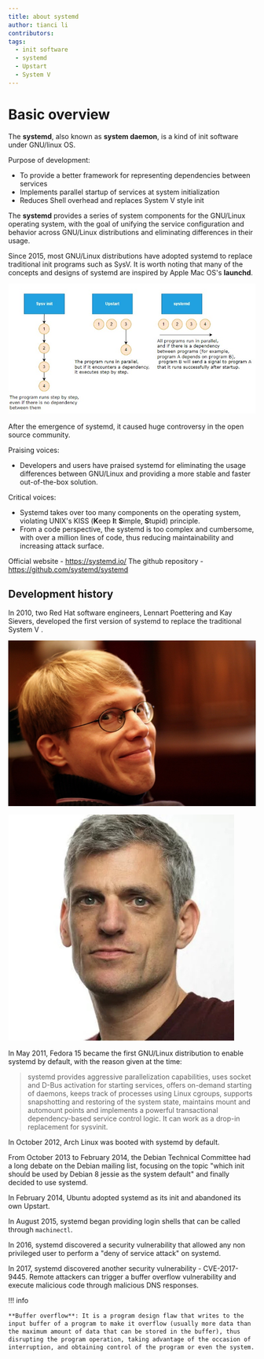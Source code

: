 ```yaml
---
title: about systemd
author: tianci li
contributors:
tags:
  - init software
  - systemd
  - Upstart
  - System V 
---
```


# Basic overview

The **systemd**, also known as **system daemon**, is a kind of init software under GNU/linux OS. 

Purpose of development:

* To provide a better framework for representing dependencies between services
* Implements parallel startup of services at system initialization
* Reduces Shell overhead and replaces System V style init

The **systemd** provides a series of system components for the GNU/Linux operating system, with the goal of unifying the service configuration and behavior across GNU/Linux distributions and eliminating differences in their usage.

Since 2015, most GNU/Linux distributions have adopted systemd to replace traditional init programs such as SysV. It is worth noting that many of the concepts and designs of systemd are inspired by Apple Mac OS's **launchd**.

![init-compare](./images/16-init-compare.jpg)

After the emergence of systemd, it caused huge controversy in the open source community.

Praising voices:

* Developers and users have praised systemd for eliminating the usage differences between GNU/Linux and providing a more stable and faster out-of-the-box solution.

Critical voices:

* Systemd takes over too many components on the operating system, violating UNIX's KISS (**K**eep **I**t **S**imple, **S**tupid) principle.
* From a code perspective, the systemd is too complex and cumbersome, with over a million lines of code, thus reducing maintainability and increasing attack surface.

Official website - https://systemd.io/
The github repository - https://github.com/systemd/systemd

## Development history

In 2010, two Red Hat software engineers, Lennart Poettering and Kay Sievers, developed the first version of systemd to replace the traditional System V .

![Lennart Poettering](./images/16-Lennart%20Poettering.jpg)

![Kay Sievers](./images/16-Kay-Sievers-.jpg)

In May 2011, Fedora 15 became the first GNU/Linux distribution to enable systemd by default, with the reason given at the time:

> systemd provides aggressive parallelization capabilities, uses socket and D-Bus activation for starting services, offers on-demand starting of daemons, keeps track of processes using Linux cgroups, supports snapshotting and restoring of the system state, maintains mount and automount points and implements a powerful transactional dependency-based service control logic. It can work as a drop-in replacement for sysvinit. 

In October 2012, Arch Linux was booted with systemd by default.

From October 2013 to February 2014, the Debian Technical Committee had a long debate on the Debian mailing list, focusing on the topic "which init should be used by Debian 8 jessie as the system default" and finally decided to use systemd.

In February 2014, Ubuntu adopted systemd as its init and abandoned its own Upstart.

In August 2015, systemd began providing login shells that can be called through `machinectl`.

In 2016, systemd discovered a security vulnerability that allowed any non privileged user to perform a "deny of service attack" on systemd.

In 2017, systemd discovered another security vulnerability - CVE-2017-9445. Remote attackers can trigger a buffer overflow vulnerability and execute malicious code through malicious DNS responses.

!!! info

    **Buffer overflow**: It is a program design flaw that writes to the input buffer of a program to make it overflow (usually more data than the maximum amount of data that can be stored in the buffer), thus disrupting the program operation, taking advantage of the occasion of interruption, and obtaining control of the program or even the system.
